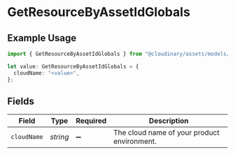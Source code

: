 # GetResourceByAssetIdGlobals

## Example Usage

```typescript
import { GetResourceByAssetIdGlobals } from "@cloudinary/assets/models/operations";

let value: GetResourceByAssetIdGlobals = {
  cloudName: "<value>",
};
```

## Fields

| Field                                       | Type                                        | Required                                    | Description                                 |
| ------------------------------------------- | ------------------------------------------- | ------------------------------------------- | ------------------------------------------- |
| `cloudName`                                 | *string*                                    | :heavy_minus_sign:                          | The cloud name of your product environment. |